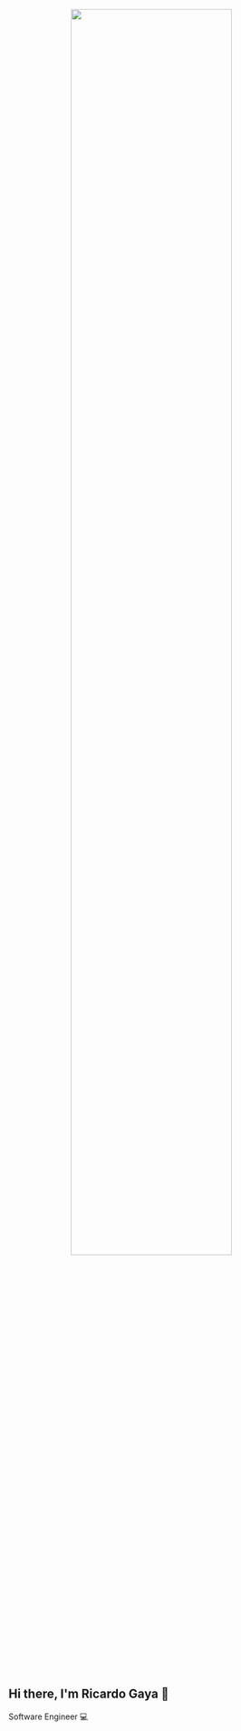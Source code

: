 <p align="center">
 <img 
      width="75%" 
      src="https://media.giphy.com/media/E4l3Bs0rGcBiM/giphy.gif" />
</p>


## Hi there, I'm Ricardo Gaya 👋
Software Engineer 💻
